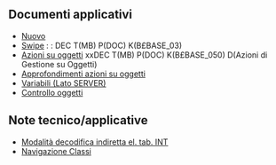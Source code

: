 ## Documenti applicativi
- [Nuovo](Sorgenti/DOC/TA/B£AMO/B£BASE_01)
- [Swipe](Sorgenti/DOC/TA/B£AMO/B£BASE_02)
 :  : DEC T(MB) P(DOC) K(B£BASE_03)
- [Azioni su oggetti](Sorgenti/DOC/TA/B£AMO/B£BASE_05)
xxDEC T(MB) P(DOC) K(B£BASE_050) D(Azioni di Gestione su Oggetti)
- [Approfondimenti azioni su oggetti](Sorgenti/DOC/TA/B£AMO/B£BASE_051)
- [Variabili (Lato SERVER)](Sorgenti/OG/V3/EVA)
- [Controllo oggetti](Sorgenti/DOC/TA/B£AMO/B£BASE_C1)
## Note tecnico/applicative
- [Modalità decodifica indiretta el. tab. INT](Sorgenti/DOC/TA/B£AMO/B£BASE_N1)
- [Navigazione Classi](Sorgenti/DOC/TA/B£AMO/B£BASE_08)
